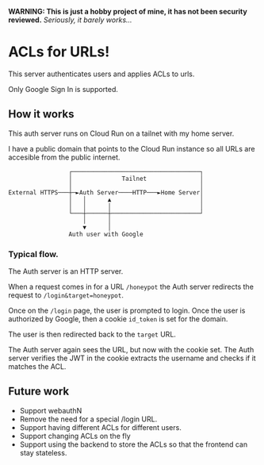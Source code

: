 **WARNING: This is just a hobby project of mine, it has not been security reviewed.**
_Seriously, it barely works..._

# ACLs for URLs!

This server authenticates users and applies ACLs to urls.

Only Google Sign In is supported.


## How it works

This auth server runs on Cloud Run on a tailnet with my home server.

I have a public domain that points to the Cloud Run instance so all URLs are accesible from the public internet.


```
                 ┌────────────────────────────────────┐
                 │              Tailnet               │
                 │                                    │
External HTTPS───┼─►Auth Server────HTTP───►Home Server│
                 │   │      ▲                         │
                 │   │      │                         │
                 └───┼──────┼─────────────────────────┘
                     │      │
                     ▼      │
                 Auth user with Google
```

### Typical flow.

The Auth server is an HTTP server.

When a request comes in for a URL `/honeypot` the Auth server redirects the request to `/login&target=honeypot`.

Once on the `/login` page, the user is prompted to login. Once the user is authorized by Google, then a cookie `id_token` is set for the domain.

The user is then redirected back to the `target` URL.

The Auth server again sees the URL, but now with the cookie set. The Auth server verifies the JWT in the cookie extracts the username and checks if it matches the ACL.

## Future work

* Support webauthN
* Remove the need for a special /login URL.
* Support having different ACLs for different users.
* Support changing ACLs on the fly
* Support using the backend to store the ACLs so that the frontend can stay stateless.
